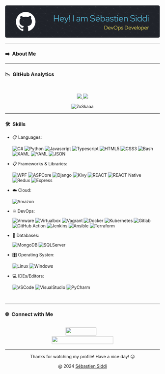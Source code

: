 ![Header](./github-header-image.png)

----
### ➡️ &nbsp;About Me

----
### 📉 &nbsp;GitHub Analytics

<br/>
<p align="center">
    <a href="https://github.com/sebastiensiddi">
         <img height="180em" src="https://github-readme-stats-eight-theta.vercel.app/api?username=sebastiensiddi&show_icons=true&theme=react&include_all_commits=true&count_private=true"/>
         <img height="180em" src="https://github-readme-stats-eight-theta.vercel.app/api/top-langs/?username=sebastiensiddi&layout=compact&langs_count=8&theme=react"/>
    </a>
</p>

<p align="center">
     <img src="https://komarev.com/ghpvc/?username=sebastiensiddi&label=Profile%20views&color=0047AB&style=plastic?" alt="7oSkaaa" height=22px, width=110px/>
</p>

----
### 🛠️ &nbsp;Skills

<p align="center">

- 📋 Languages:

    ![C#](https://img.shields.io/badge/Code-CSharp-informational?style=flat&logo=csharp&logoColor=white&color=512BD4)
![Python](https://img.shields.io/badge/Code-Python-informational?style=flat&logo=python&logoColor=white&color=3776AB)
![Javascript](https://img.shields.io/badge/Code-JavaScript-informational?style=flat&logo=javascript&logoColor=white&color=F7DF1E)
![Typescript](https://img.shields.io/badge/Code-TypeScript-informational?style=flat&logo=typescript&logoColor=white&color=3178C6)
![HTML5](https://img.shields.io/badge/Code-HTML5-informational?style=flat&logo=html5&logoColor=white&color=E34F26)
![CSS3](https://img.shields.io/badge/Code-CSS3-informational?style=flat&logo=css3&logoColor=white&color=1572B6)
![Bash](https://img.shields.io/badge/Shell-Bash-informational?style=flat&logo=gnu-bash&logoColor=white&color=4EAA25)
![XAML](https://img.shields.io/badge/Xaml-XAML-informational?style=flat&logo=xaml&logoColor=white&color=0C54C2)
![YAML](https://img.shields.io/badge/Yaml-YAML-informational?style=flat&logo=yaml&logoColor=white&color=CB171E)
![JSON](https://img.shields.io/badge/Json-JSON-informational?style=flat&logo=json&logoColor=white&color=000000)

- 📋 Frameworks & Libraries:

    ![WPF](https://img.shields.io/badge/.Net-WPS-informational?style=flat&logo=microsoft&logoColor=white&color=512BD4)
![ASPCore](https://img.shields.io/badge/.Net-ASPCore-informational?style=flat&logo=microsoft&logoColor=white&color=512BD4)
![Django](https://img.shields.io/badge/Python-Django-informational?style=flat&logo=django&logoColor=white&color=092E20)
![Kivy](https://img.shields.io/badge/Python-Kivy-informational?style=flat&logo=python&logoColor=white&color=3776AB)
![REACT](https://img.shields.io/badge/JS-React-informational?style=flat&logo=react&logoColor=white&color=61DAFB)
![REACT Native](https://img.shields.io/badge/JS-ReactNative-informational?style=flat&logo=react&logoColor=white&color=61DAFB)
![Redux](https://img.shields.io/badge/JS-Redux-informational?style=flat&logo=redux&logoColor=white&color=764ABC)
![Express](https://img.shields.io/badge/NodeJS-Express-informational?style=flat&logo=nodedotjs&logoColor=white&color=339933)

- ☁️ Cloud:

    ![Amazon](https://img.shields.io/badge/AWS-Amazon-informational?style=flat&logo=amazonaws&logoColor=white&color=232F3E)

- ♾️ DevOps:

    ![Vmware](https://img.shields.io/badge/VM-Vmware/vSphere-informational?style=flat&logo=vmware&logoColor=white&color=607078)
![Virtualbox](https://img.shields.io/badge/VM-Virtualbox-informational?style=flat&logo=virtualbox&logoColor=white&color=183A61)
![Vagrant](https://img.shields.io/badge/VM-Vagrant-informational?style=flat&logo=vagrant&logoColor=white&color=1868F2)
![Docker](https://img.shields.io/badge/Container-Docker-informational?style=flat&logo=docker&logoColor=white&color=2496ED)
![Kubernetes](https://img.shields.io/badge/Orchestration-Kubernetes-informational?style=flat&logo=kubernetes&logoColor=white&color=326CE5)
![Gitlab](https://img.shields.io/badge/CI/CD-Gitlab-informational?style=flat&logo=gitlab&logoColor=white&color=FC6D26)
![GitHub Action](https://img.shields.io/badge/CI/CD-GitHub_Actions-informational?style=flat&logo=github&logoColor=white&color=181717)
![Jenkins](https://img.shields.io/badge/CI/CD-Jenkins-informational?style=flat&logo=jenkins&logoColor=white&color=D24939)
![Ansible](https://img.shields.io/badge/Automatisation-Ansible-informational?style=flat&logo=ansible&logoColor=white&color=EE0000)
![Terraform](https://img.shields.io/badge/IaC-Terraform-informational?style=flat&logo=terraform&logoColor=white&color=844FBA)

- 💾 Databases:

    ![MongoDB](https://img.shields.io/badge/NoSql-Mongodb-informational?style=flat&logo=mongodb&logoColor=white&color=47A248)
![SQLServer](https://img.shields.io/badge/SQL-SQLServer-informational?style=flat&logo=microsoftsqlserver&logoColor=white&color=CC2927)

- 🎛️ Operating Systen:

    ![Linux](https://img.shields.io/badge/OS-Linux-informational?style=flat&logo=linux&logoColor=white&color=FCC624)
![Windows](https://img.shields.io/badge/OS-Windows-informational?style=flat&logo=windows&logoColor=white&color=0078D4)


- 💻 IDEs/Editors:

  ![VSCode](https://img.shields.io/badge/IDE-VSCode-informational?style=flat&logo=visualstudiocode&logoColor=white&color=007ACC)
![VisualStudio](https://img.shields.io/badge/IDE-VisualStudio-informational?style=flat&logo=visualstudio&logoColor=white&color=5C2D91)
![PyCharm](https://img.shields.io/badge/IDE-PyCharm-informational?style=flat&logo=pycharm&logoColor=white&color=000000)
</p>
<br>

----
### 🌐 &nbsp;Connect with Me

<br/>
<div align="center">
     <div style="max-width: 200px; margin-right: 10px;">
         <a href="https://linkedin.com/in/sebastiensiddi">
             <img src="https://img.shields.io/badge/-LinkedIn-0077B5?style=flat&logo=Linkedin&logoColor=white" width="100" height="26"/>
         </a>
     </div>
    <div style="max-width: 250px;">
         <a href="mailto:sebastien.siddi@gmail">
             <img src="https://img.shields.io/badge/-sebastien.siddi@gmail.com-D14836?style=flat&logo=Gmail&logoColor=white" width="200" height="25"/>
         </a>
    </div>
</div>

----
<div align="center">
     Thanks for watching my profile! Have a nice day! 😉
</div>
<p align="center">
    @ 2024
    <a href="https://github.com/SebastienSiddi">
        Sébastien Siddi
    </a>
</p>
